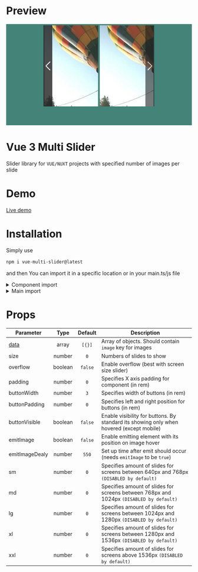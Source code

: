# Preview
![Image Preview](https://github.com/DaedalusHatak/vue-multi-slider/blob/main/public/Preview.jpg)

# Vue 3 Multi Slider

Slider library for `VUE/NUXT` projects with specified number of images per slide

# Demo
[Live demo](https://symphonious-kelpie-14cd31.netlify.app/)
# Installation

Simply use 
```bash
npm i vue-multi-slider@latest
```

and then You can import it in a specific location or in your main.ts/js file 


<details><summary>Component import</summary>

```vue
<script setup>
import {ImageCarousel} from 'vue-multi-slider'
import "vue-multi-slider/style.css"
</script>

<template>

<ImageCarousel />

</template>
```

</details>

<details><summary>Main import</summary>

```bash
import ImageCarousel from 'vue-multi-slider'
import "vue-multi-slider/style.css"
import { createApp } from 'vue'
import App from "./App.vue"

createApp(App).use(ImageCarousel).mount('#app')
```

</details>


# Props

| Parameter | Type | Default | Description |
| --- | :---: | :---: | --- |
| [data](#asNavFor) | array | `[{}]` | Array of objects. Should contain `image` key for images | 
| size | number | `0` | Numbers of slides to show | 
| overflow | boolean | `false` | Enable overflow (best with screen size slider) |
| padding | number | `0` | Specifies X axis padding for component (in rem) |
| buttonWidth | number | `3` | Specifies width of buttons (in rem) |
| buttonPadding | number | `0` | Specifies left and right position for buttons (in rem) |
| buttonVisible | boolean | `false` | Enable visibility for buttons. By standard its showing only when hovered (except mobile) |
| emitImage | boolean | `false` | Enable emitting element with its position on image hover |
| emitImageDealy | number | `550` | Set up time after emit should occur (needs `emitImage` to be `true`) |
| sm | number | `0` | Specifies amount of slides for screens between 640px and 768px `(DISABLED by default)` |
| md | number | `0` | Specifies amount of slides for screens between 768px and 1024px `(DISABLED by default)` |
| lg | number | `0` | Specifies amount of slides for screens between 1024px and 1280px `(DISABLED by default)` |
| xl | number | `0` | Specifies amount of slides for screens between 1280px and 1536px `(DISABLED by default)` |
| xxl | number | `0` | Specifies amount of slides for screens above 1536px `(DISABLED by default)` |


